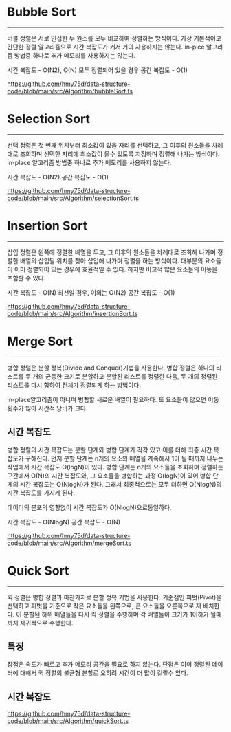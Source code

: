 # Bubble Sort
---
버블 정렬은 서로 인접한 두 원소를 모두 비교하여 정렬하는 방식이다. 가장 기본적이고 간단한 정렬 알고리즘으로 시간 복잡도가 커서 거의 사용하지는 않는다.
in-plce 알고리즘 방법중 하나로 추가 메모리를 사용하지는 않는다.

시간 복잡도 - O(N2), O(N) 모두 정렬되어 있을 경우
공간 복잡도 - O(1)

https://github.com/hmy75d/data-structure-code/blob/main/src/Algorithm/bubbleSort.ts

# Selection Sort
---
선택 정렬은 첫 번째 위치부터 최소값이 있을 자리를 선택하고, 그 이후의 원소들을 차례대로 조회하며 선택한 자리에 최소값이 올수 있도록 지정하며 정렬해 나가는 방식이다.
in-place 알고리즘 방법중 하나로 추가 메모리를 사용하지 않는다.

시간 복잡도 - O(N2)
공간 복잡도 - O(1)

https://github.com/hmy75d/data-structure-code/blob/main/src/Algorithm/selectionSort.ts

# Insertion Sort
---
삽입 정렬은 왼쪽에 정렬한 배열을 두고, 그 이후의 원소들을 차례대로 조회해 나가며 정렬한 배열의 삽입될 위치를 찾아 삽입해 나가며 정렬을 하는 방식이다.
대부분의 요소들이 이미 정렬되어 있는 경우에 효율적일 수 있다. 하지만 비교적 많은 요소들의 이동을 포함할 수 있다.

시간 복잡도 - O(N) 최선일 경우, 이외는 O(N2)
공간 복잡도 - O(1)

https://github.com/hmy75d/data-structure-code/blob/main/src/Algorithm/insertionSort.ts

# Merge Sort
---
병합 정렬은 분할 정복(Divide and Conquer)기법을 사용한다.
병합 정렬은 하나의 리스트를 두 개의 균등한 크기로 분할하고 분할된 리스트를 정렬한 다음, 두 개의 정렬된 리스트를 다시 합하여 전체가 정렬되게 하는 방법이다.

in-place알고리즘이 아니며 병합할 새로운 배열이 필요하다. 또 요소들이 많으면 이동 횟수가 많아 시간적 낭비가 크다.

## 시간 복잡도
병합 정렬의 시간 복잡도는 분할 단계와 병합 단계가 각각 있고 이를 더해 최종 시간 복잡도가 구해진다. 
먼저 분할 단계는 n개의 요소의 배열을 계속해서 1이 될 때까지 나누는 작업에서 시간 복잡도 O(logN)이 있다. 
병합 단계는 n개의 요소들을 조회하며 정렬하는 구간에서 O(N)의 시간 복잡도와, 그 요소들을 병합하는 과정 O(logN)이 있어 병합 단계의 시간 복잡도는 O(NlogN)가 된다.
그래서 최종적으로는 모두 더하면 O(NlogN)의 시간 복잡도를 가지게 된다.

데이터의 분포의 영향없이 시간 복잡도가 O(NlogN)으로동일하다.

시간 복잡도 - O(NlogN)
공간 복잡도 - O(N)

https://github.com/hmy75d/data-structure-code/blob/main/src/Algorithm/mergeSort.ts

# Quick Sort
---
퀵 정렬은 병합 정렬과 마찬가지로 분할 정복 기법을 사용한다.
기준점인 피벗(Pivot)을 선택하고 피벗을 기준으로 작은 요소들을 왼쪽으로, 큰 요소들을 오른쪽으로 재 배치한다. 이 분할된 하위 배열들을 다시 퀵 정렬을 수행하며 각 배열들이 크기가 1이하가 될때 까지 재귀적으로 수행한다.

## 특징
장점은 속도가 빠르고 추가 메모리 공간을 필요로 하지 않는다.
단점은 이미 정렬된 데이터에 대해서 퀵 정렬의 불균형 분할로 오히려 시간이 더 많이 걸릴수 있다.

## 시간 복잡도


https://github.com/hmy75d/data-structure-code/blob/main/src/Algorithm/quickSort.ts